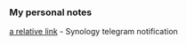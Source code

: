 ### My personal notes

[a relative link](synology-telegram-notification.md) - Synology telegram notification
